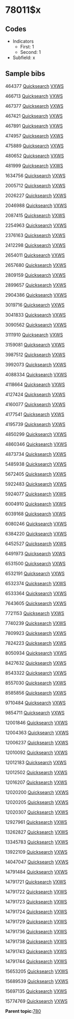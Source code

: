 # 78011$x

## Codes

-   Indicators
    -   First: 1
    -   Second: 1
-   Subfield: x

## Sample bibs

464377 [Quicksearch](https://search.library.yale.edu/catalog/464377) [VXWS](http://prodorbis.library.yale.edu:7014/vxws/GetHoldingsService?bibId=464377)

466713 [Quicksearch](https://search.library.yale.edu/catalog/466713) [VXWS](http://prodorbis.library.yale.edu:7014/vxws/GetHoldingsService?bibId=466713)

467377 [Quicksearch](https://search.library.yale.edu/catalog/467377) [VXWS](http://prodorbis.library.yale.edu:7014/vxws/GetHoldingsService?bibId=467377)

467421 [Quicksearch](https://search.library.yale.edu/catalog/467421) [VXWS](http://prodorbis.library.yale.edu:7014/vxws/GetHoldingsService?bibId=467421)

467891 [Quicksearch](https://search.library.yale.edu/catalog/467891) [VXWS](http://prodorbis.library.yale.edu:7014/vxws/GetHoldingsService?bibId=467891)

474957 [Quicksearch](https://search.library.yale.edu/catalog/474957) [VXWS](http://prodorbis.library.yale.edu:7014/vxws/GetHoldingsService?bibId=474957)

475889 [Quicksearch](https://search.library.yale.edu/catalog/475889) [VXWS](http://prodorbis.library.yale.edu:7014/vxws/GetHoldingsService?bibId=475889)

480652 [Quicksearch](https://search.library.yale.edu/catalog/480652) [VXWS](http://prodorbis.library.yale.edu:7014/vxws/GetHoldingsService?bibId=480652)

481999 [Quicksearch](https://search.library.yale.edu/catalog/481999) [VXWS](http://prodorbis.library.yale.edu:7014/vxws/GetHoldingsService?bibId=481999)

1634756 [Quicksearch](https://search.library.yale.edu/catalog/1634756) [VXWS](http://prodorbis.library.yale.edu:7014/vxws/GetHoldingsService?bibId=1634756)

2005712 [Quicksearch](https://search.library.yale.edu/catalog/2005712) [VXWS](http://prodorbis.library.yale.edu:7014/vxws/GetHoldingsService?bibId=2005712)

2026227 [Quicksearch](https://search.library.yale.edu/catalog/2026227) [VXWS](http://prodorbis.library.yale.edu:7014/vxws/GetHoldingsService?bibId=2026227)

2046988 [Quicksearch](https://search.library.yale.edu/catalog/2046988) [VXWS](http://prodorbis.library.yale.edu:7014/vxws/GetHoldingsService?bibId=2046988)

2087415 [Quicksearch](https://search.library.yale.edu/catalog/2087415) [VXWS](http://prodorbis.library.yale.edu:7014/vxws/GetHoldingsService?bibId=2087415)

2254963 [Quicksearch](https://search.library.yale.edu/catalog/2254963) [VXWS](http://prodorbis.library.yale.edu:7014/vxws/GetHoldingsService?bibId=2254963)

2376163 [Quicksearch](https://search.library.yale.edu/catalog/2376163) [VXWS](http://prodorbis.library.yale.edu:7014/vxws/GetHoldingsService?bibId=2376163)

2412298 [Quicksearch](https://search.library.yale.edu/catalog/2412298) [VXWS](http://prodorbis.library.yale.edu:7014/vxws/GetHoldingsService?bibId=2412298)

2654011 [Quicksearch](https://search.library.yale.edu/catalog/2654011) [VXWS](http://prodorbis.library.yale.edu:7014/vxws/GetHoldingsService?bibId=2654011)

2657680 [Quicksearch](https://search.library.yale.edu/catalog/2657680) [VXWS](http://prodorbis.library.yale.edu:7014/vxws/GetHoldingsService?bibId=2657680)

2809159 [Quicksearch](https://search.library.yale.edu/catalog/2809159) [VXWS](http://prodorbis.library.yale.edu:7014/vxws/GetHoldingsService?bibId=2809159)

2899657 [Quicksearch](https://search.library.yale.edu/catalog/2899657) [VXWS](http://prodorbis.library.yale.edu:7014/vxws/GetHoldingsService?bibId=2899657)

2904386 [Quicksearch](https://search.library.yale.edu/catalog/2904386) [VXWS](http://prodorbis.library.yale.edu:7014/vxws/GetHoldingsService?bibId=2904386)

3019716 [Quicksearch](https://search.library.yale.edu/catalog/3019716) [VXWS](http://prodorbis.library.yale.edu:7014/vxws/GetHoldingsService?bibId=3019716)

3041833 [Quicksearch](https://search.library.yale.edu/catalog/3041833) [VXWS](http://prodorbis.library.yale.edu:7014/vxws/GetHoldingsService?bibId=3041833)

3090562 [Quicksearch](https://search.library.yale.edu/catalog/3090562) [VXWS](http://prodorbis.library.yale.edu:7014/vxws/GetHoldingsService?bibId=3090562)

3111910 [Quicksearch](https://search.library.yale.edu/catalog/3111910) [VXWS](http://prodorbis.library.yale.edu:7014/vxws/GetHoldingsService?bibId=3111910)

3159081 [Quicksearch](https://search.library.yale.edu/catalog/3159081) [VXWS](http://prodorbis.library.yale.edu:7014/vxws/GetHoldingsService?bibId=3159081)

3987512 [Quicksearch](https://search.library.yale.edu/catalog/3987512) [VXWS](http://prodorbis.library.yale.edu:7014/vxws/GetHoldingsService?bibId=3987512)

3992073 [Quicksearch](https://search.library.yale.edu/catalog/3992073) [VXWS](http://prodorbis.library.yale.edu:7014/vxws/GetHoldingsService?bibId=3992073)

4088334 [Quicksearch](https://search.library.yale.edu/catalog/4088334) [VXWS](http://prodorbis.library.yale.edu:7014/vxws/GetHoldingsService?bibId=4088334)

4118664 [Quicksearch](https://search.library.yale.edu/catalog/4118664) [VXWS](http://prodorbis.library.yale.edu:7014/vxws/GetHoldingsService?bibId=4118664)

4127424 [Quicksearch](https://search.library.yale.edu/catalog/4127424) [VXWS](http://prodorbis.library.yale.edu:7014/vxws/GetHoldingsService?bibId=4127424)

4160077 [Quicksearch](https://search.library.yale.edu/catalog/4160077) [VXWS](http://prodorbis.library.yale.edu:7014/vxws/GetHoldingsService?bibId=4160077)

4177541 [Quicksearch](https://search.library.yale.edu/catalog/4177541) [VXWS](http://prodorbis.library.yale.edu:7014/vxws/GetHoldingsService?bibId=4177541)

4195739 [Quicksearch](https://search.library.yale.edu/catalog/4195739) [VXWS](http://prodorbis.library.yale.edu:7014/vxws/GetHoldingsService?bibId=4195739)

4850299 [Quicksearch](https://search.library.yale.edu/catalog/4850299) [VXWS](http://prodorbis.library.yale.edu:7014/vxws/GetHoldingsService?bibId=4850299)

4860346 [Quicksearch](https://search.library.yale.edu/catalog/4860346) [VXWS](http://prodorbis.library.yale.edu:7014/vxws/GetHoldingsService?bibId=4860346)

4873734 [Quicksearch](https://search.library.yale.edu/catalog/4873734) [VXWS](http://prodorbis.library.yale.edu:7014/vxws/GetHoldingsService?bibId=4873734)

5485938 [Quicksearch](https://search.library.yale.edu/catalog/5485938) [VXWS](http://prodorbis.library.yale.edu:7014/vxws/GetHoldingsService?bibId=5485938)

5672405 [Quicksearch](https://search.library.yale.edu/catalog/5672405) [VXWS](http://prodorbis.library.yale.edu:7014/vxws/GetHoldingsService?bibId=5672405)

5922483 [Quicksearch](https://search.library.yale.edu/catalog/5922483) [VXWS](http://prodorbis.library.yale.edu:7014/vxws/GetHoldingsService?bibId=5922483)

5924077 [Quicksearch](https://search.library.yale.edu/catalog/5924077) [VXWS](http://prodorbis.library.yale.edu:7014/vxws/GetHoldingsService?bibId=5924077)

6004910 [Quicksearch](https://search.library.yale.edu/catalog/6004910) [VXWS](http://prodorbis.library.yale.edu:7014/vxws/GetHoldingsService?bibId=6004910)

6039168 [Quicksearch](https://search.library.yale.edu/catalog/6039168) [VXWS](http://prodorbis.library.yale.edu:7014/vxws/GetHoldingsService?bibId=6039168)

6080246 [Quicksearch](https://search.library.yale.edu/catalog/6080246) [VXWS](http://prodorbis.library.yale.edu:7014/vxws/GetHoldingsService?bibId=6080246)

6384220 [Quicksearch](https://search.library.yale.edu/catalog/6384220) [VXWS](http://prodorbis.library.yale.edu:7014/vxws/GetHoldingsService?bibId=6384220)

6452527 [Quicksearch](https://search.library.yale.edu/catalog/6452527) [VXWS](http://prodorbis.library.yale.edu:7014/vxws/GetHoldingsService?bibId=6452527)

6491973 [Quicksearch](https://search.library.yale.edu/catalog/6491973) [VXWS](http://prodorbis.library.yale.edu:7014/vxws/GetHoldingsService?bibId=6491973)

6531500 [Quicksearch](https://search.library.yale.edu/catalog/6531500) [VXWS](http://prodorbis.library.yale.edu:7014/vxws/GetHoldingsService?bibId=6531500)

6532191 [Quicksearch](https://search.library.yale.edu/catalog/6532191) [VXWS](http://prodorbis.library.yale.edu:7014/vxws/GetHoldingsService?bibId=6532191)

6532374 [Quicksearch](https://search.library.yale.edu/catalog/6532374) [VXWS](http://prodorbis.library.yale.edu:7014/vxws/GetHoldingsService?bibId=6532374)

6533364 [Quicksearch](https://search.library.yale.edu/catalog/6533364) [VXWS](http://prodorbis.library.yale.edu:7014/vxws/GetHoldingsService?bibId=6533364)

7643605 [Quicksearch](https://search.library.yale.edu/catalog/7643605) [VXWS](http://prodorbis.library.yale.edu:7014/vxws/GetHoldingsService?bibId=7643605)

7721153 [Quicksearch](https://search.library.yale.edu/catalog/7721153) [VXWS](http://prodorbis.library.yale.edu:7014/vxws/GetHoldingsService?bibId=7721153)

7740239 [Quicksearch](https://search.library.yale.edu/catalog/7740239) [VXWS](http://prodorbis.library.yale.edu:7014/vxws/GetHoldingsService?bibId=7740239)

7809923 [Quicksearch](https://search.library.yale.edu/catalog/7809923) [VXWS](http://prodorbis.library.yale.edu:7014/vxws/GetHoldingsService?bibId=7809923)

7824223 [Quicksearch](https://search.library.yale.edu/catalog/7824223) [VXWS](http://prodorbis.library.yale.edu:7014/vxws/GetHoldingsService?bibId=7824223)

8050934 [Quicksearch](https://search.library.yale.edu/catalog/8050934) [VXWS](http://prodorbis.library.yale.edu:7014/vxws/GetHoldingsService?bibId=8050934)

8427632 [Quicksearch](https://search.library.yale.edu/catalog/8427632) [VXWS](http://prodorbis.library.yale.edu:7014/vxws/GetHoldingsService?bibId=8427632)

8543322 [Quicksearch](https://search.library.yale.edu/catalog/8543322) [VXWS](http://prodorbis.library.yale.edu:7014/vxws/GetHoldingsService?bibId=8543322)

8557030 [Quicksearch](https://search.library.yale.edu/catalog/8557030) [VXWS](http://prodorbis.library.yale.edu:7014/vxws/GetHoldingsService?bibId=8557030)

8585856 [Quicksearch](https://search.library.yale.edu/catalog/8585856) [VXWS](http://prodorbis.library.yale.edu:7014/vxws/GetHoldingsService?bibId=8585856)

9710484 [Quicksearch](https://search.library.yale.edu/catalog/9710484) [VXWS](http://prodorbis.library.yale.edu:7014/vxws/GetHoldingsService?bibId=9710484)

9854711 [Quicksearch](https://search.library.yale.edu/catalog/9854711) [VXWS](http://prodorbis.library.yale.edu:7014/vxws/GetHoldingsService?bibId=9854711)

12001846 [Quicksearch](https://search.library.yale.edu/catalog/12001846) [VXWS](http://prodorbis.library.yale.edu:7014/vxws/GetHoldingsService?bibId=12001846)

12004363 [Quicksearch](https://search.library.yale.edu/catalog/12004363) [VXWS](http://prodorbis.library.yale.edu:7014/vxws/GetHoldingsService?bibId=12004363)

12006237 [Quicksearch](https://search.library.yale.edu/catalog/12006237) [VXWS](http://prodorbis.library.yale.edu:7014/vxws/GetHoldingsService?bibId=12006237)

12010092 [Quicksearch](https://search.library.yale.edu/catalog/12010092) [VXWS](http://prodorbis.library.yale.edu:7014/vxws/GetHoldingsService?bibId=12010092)

12012183 [Quicksearch](https://search.library.yale.edu/catalog/12012183) [VXWS](http://prodorbis.library.yale.edu:7014/vxws/GetHoldingsService?bibId=12012183)

12012502 [Quicksearch](https://search.library.yale.edu/catalog/12012502) [VXWS](http://prodorbis.library.yale.edu:7014/vxws/GetHoldingsService?bibId=12012502)

12016207 [Quicksearch](https://search.library.yale.edu/catalog/12016207) [VXWS](http://prodorbis.library.yale.edu:7014/vxws/GetHoldingsService?bibId=12016207)

12020200 [Quicksearch](https://search.library.yale.edu/catalog/12020200) [VXWS](http://prodorbis.library.yale.edu:7014/vxws/GetHoldingsService?bibId=12020200)

12020205 [Quicksearch](https://search.library.yale.edu/catalog/12020205) [VXWS](http://prodorbis.library.yale.edu:7014/vxws/GetHoldingsService?bibId=12020205)

12020307 [Quicksearch](https://search.library.yale.edu/catalog/12020307) [VXWS](http://prodorbis.library.yale.edu:7014/vxws/GetHoldingsService?bibId=12020307)

12927961 [Quicksearch](https://search.library.yale.edu/catalog/12927961) [VXWS](http://prodorbis.library.yale.edu:7014/vxws/GetHoldingsService?bibId=12927961)

13262827 [Quicksearch](https://search.library.yale.edu/catalog/13262827) [VXWS](http://prodorbis.library.yale.edu:7014/vxws/GetHoldingsService?bibId=13262827)

13345783 [Quicksearch](https://search.library.yale.edu/catalog/13345783) [VXWS](http://prodorbis.library.yale.edu:7014/vxws/GetHoldingsService?bibId=13345783)

13922109 [Quicksearch](https://search.library.yale.edu/catalog/13922109) [VXWS](http://prodorbis.library.yale.edu:7014/vxws/GetHoldingsService?bibId=13922109)

14047047 [Quicksearch](https://search.library.yale.edu/catalog/14047047) [VXWS](http://prodorbis.library.yale.edu:7014/vxws/GetHoldingsService?bibId=14047047)

14791484 [Quicksearch](https://search.library.yale.edu/catalog/14791484) [VXWS](http://prodorbis.library.yale.edu:7014/vxws/GetHoldingsService?bibId=14791484)

14791721 [Quicksearch](https://search.library.yale.edu/catalog/14791721) [VXWS](http://prodorbis.library.yale.edu:7014/vxws/GetHoldingsService?bibId=14791721)

14791722 [Quicksearch](https://search.library.yale.edu/catalog/14791722) [VXWS](http://prodorbis.library.yale.edu:7014/vxws/GetHoldingsService?bibId=14791722)

14791723 [Quicksearch](https://search.library.yale.edu/catalog/14791723) [VXWS](http://prodorbis.library.yale.edu:7014/vxws/GetHoldingsService?bibId=14791723)

14791724 [Quicksearch](https://search.library.yale.edu/catalog/14791724) [VXWS](http://prodorbis.library.yale.edu:7014/vxws/GetHoldingsService?bibId=14791724)

14791729 [Quicksearch](https://search.library.yale.edu/catalog/14791729) [VXWS](http://prodorbis.library.yale.edu:7014/vxws/GetHoldingsService?bibId=14791729)

14791736 [Quicksearch](https://search.library.yale.edu/catalog/14791736) [VXWS](http://prodorbis.library.yale.edu:7014/vxws/GetHoldingsService?bibId=14791736)

14791738 [Quicksearch](https://search.library.yale.edu/catalog/14791738) [VXWS](http://prodorbis.library.yale.edu:7014/vxws/GetHoldingsService?bibId=14791738)

14791743 [Quicksearch](https://search.library.yale.edu/catalog/14791743) [VXWS](http://prodorbis.library.yale.edu:7014/vxws/GetHoldingsService?bibId=14791743)

14791744 [Quicksearch](https://search.library.yale.edu/catalog/14791744) [VXWS](http://prodorbis.library.yale.edu:7014/vxws/GetHoldingsService?bibId=14791744)

15653205 [Quicksearch](https://search.library.yale.edu/catalog/15653205) [VXWS](http://prodorbis.library.yale.edu:7014/vxws/GetHoldingsService?bibId=15653205)

15689539 [Quicksearch](https://search.library.yale.edu/catalog/15689539) [VXWS](http://prodorbis.library.yale.edu:7014/vxws/GetHoldingsService?bibId=15689539)

15697135 [Quicksearch](https://search.library.yale.edu/catalog/15697135) [VXWS](http://prodorbis.library.yale.edu:7014/vxws/GetHoldingsService?bibId=15697135)

15774769 [Quicksearch](https://search.library.yale.edu/catalog/15774769) [VXWS](http://prodorbis.library.yale.edu:7014/vxws/GetHoldingsService?bibId=15774769)

**Parent topic:**[780](../../tags/780/780.md)

